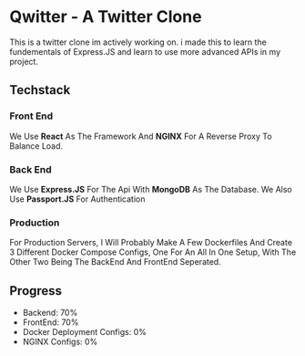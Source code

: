 # Qwitter - A Twitter Clone

This is a twitter clone im actively working on. i made this to learn the fundementals of Express.JS and learn to use more advanced APIs in my project.

## Techstack

### Front End

We Use **React** As The Framework And **NGINX** For A Reverse Proxy To Balance Load.

### Back End

We Use **Express.JS** For The Api With **MongoDB** As The Database. We Also Use **Passport.JS** For Authentication

### Production

For Production Servers, I Will Probably Make A Few Dockerfiles And Create 3 Different Docker Compose Configs, One For An All In One Setup, With The Other Two Being The BackEnd And FrontEnd Seperated.

## Progress

- Backend: 70%
- FrontEnd: 70%
- Docker Deployment Configs: 0%
- NGINX Configs: 0%
